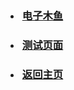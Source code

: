 <!-- 导航栏 -->

* <h3 style="padding-left: 3px"><a href="#/blog/think/电子木鱼/">电子木鱼</a></h3>

* <h3 style="padding-left: 3px"><a href="#/blog/think/测试页面/">测试页面</a></h3>

* <a href="/#/"><h3 style="padding-left: 3px">返回主页</h3></a>